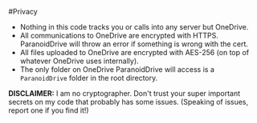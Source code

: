 #Privacy

- Nothing in this code tracks you or calls into any server but OneDrive.
- All communications to OneDrive are encrypted with HTTPS. ParanoidDrive will throw an error if something is wrong with the cert.
- All files uploaded to OneDrive are encrypted with AES-256 (on top of whatever OneDrive uses internally).
- The only folder on OneDrive ParanoidDrive will access is a `ParanoidDrive` folder in the root directory.

**DISCLAIMER:** I am no cryptographer. Don't trust your super important secrets on my code that probably has some issues. (Speaking of issues, report one if you find it!)
